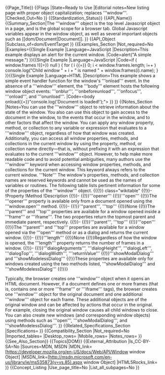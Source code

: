 {{Page_Title}}
{{Flags
|State=Ready to Use
|Editorial notes=New listing page with proper object capitalization; replaces '''window'''.
|Checked_Out=No
}}
{{Standardization_Status}}
{{API_Name}}
{{Summary_Section|The '''window''' object is the top level Javascript object in a page, and is the global scope for a browser tab.
Global Javascript variables appear in the window object, as well as several important objects such as [[dom/Document|Document]].
}}
{{API_Object
|Subclass_of=dom/EventTarget
}}
{{Examples_Section
|Not_required=No
|Examples={{Single Example
|Language=JavaScript
|Description=This example displays an alert for the current window.
|Code=alert("A simple message.")
}}{{Single Example
|Language=JavaScript
|Code=if ( window.frames !{{=}} null ) {
    for ( i {{=}} 0; i &lt; window.frames.length; i++ )
        console.log("Child window " + i + " is named " + window.frames(i).name);
}
}}{{Single Example
|Language=HTML
|Description=This example shows a simple event handler function for the window's '''onload''' event. In the absence of a '''window''' element, the '''body''' element hosts the following window object events: '''onblur''', '''onbeforeunload''', '''onfocus''', '''onload''', and '''onunload'''.
|Code=&#60;body onload{{=}}"console.log('Document is loaded!');"&#62;
}}
}}
{{Notes_Section
|Notes=You can use the '''window''' object to retrieve information about the state of the window. You also can use this object to gain access to the document in the window, to the events that occur in the window, and to other factors that affect the window.
You can apply any window property, method, or collection to any variable or expression that evaluates to a '''window''' object, regardless of how that window was created. Additionally, you can access all window properties, methods, and collections in the current window by using the property, method, or collection name directly—that is, without prefixing it with an expression that evaluates to the current '''window''' object. However, to help make more readable code and to avoid potential ambiguities, many authors use the '''window''' keyword when accessing window properties, methods, and collections for the current window. This keyword always refers to the current window.
'''Note'''  The window's properties, methods, and collection names are reserved keywords and cannot be used as the names of variables or routines.
The following table lists pertinent information for some of the properties of the '''window''' object.
{{{!}} class="wikitable"
{{!}}-
!Property
!Method
!Description
{{!}}-
{{!}}'''opener'''
{{!}}'''open'''
{{!}}The '''opener''' property is available only from a document opened using the '''window.open''' method.
{{!}}-
{{!}}'''parent''', '''top'''
{{!}}None
{{!}}The '''parent''' and '''top''' properties are available for a window opened inside a '''frame''' or '''iframe'''. The two properties return the topmost parent and immediate parent, respectively.
{{!}}-
{{!}}'''parent''', '''top'''
{{!}}'''open'''
{{!}}The '''parent''' and '''top''' properties are available for a window opened via the '''open''' method or as a dialog and returns the current window.
{{!}}-
{{!}}'''length'''
{{!}}None
{{!}}Regardless of how the window is opened, the '''length''' property returns the number of frames in a window.
{{!}}-
{{!}}'''dialogArguments''', '''dialogHeight''', '''dialogLeft''', '''dialogTop''', '''dialogWidth''', '''returnValue'''
{{!}}'''showModalDialog''' and '''showModelessDialog'''
{{!}}These properties are available only for windows created using the two methods listed, '''showModalDialog''' and '''showModelessDialog'''
{{!}}}
 
Typically, the browser creates one '''window''' object when it opens an HTML document. However, if a document defines one or more frames (that is, contains one or more '''frame''' or '''iframe''' tags), the browser creates one '''window''' object for the original document and one additional '''window''' object for each frame. These additional objects are  of the original window and can be affected by actions that occur in the original. For example, closing the original window causes all child windows to close. You can also create new windows (and corresponding window objects) using methods such as '''open''', '''showModalDialog''', and '''showModelessDialog'''.
}}
{{Related_Specifications_Section
|Specifications=
}}
{{Compatibility_Section
|Not_required=No
|Imported_tables=
|Desktop_rows=
|Mobile_rows=
|Notes_rows=
}}
{{See_Also_Section}}
{{Topics|DOM}}
{{External_Attribution
|Is_CC-BY-SA=No
|Sources=MDN, MSDN
|MDN_link=[https://developer.mozilla.org/en-US/docs/Web/API/Window window Object]
|MSDN_link=[http://msdn.microsoft.com/en-us/library/ie/ms535873(v=vs.85).aspx window Object]
|HTML5Rocks_link=
}}
{{Concept_Listing
|Use_page_title=No
|List_all_subpages=No
}}